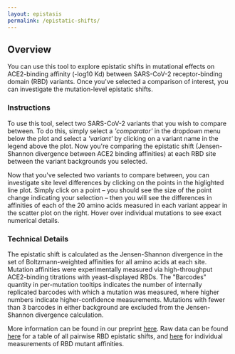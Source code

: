 ```yaml
---
layout: epistasis
permalink: /epistatic-shifts/
---
```


## Overview 

You can use this tool to explore epistatic shifts in mutational effects on ACE2-binding affinity (-log10 Kd) between SARS-CoV-2 receptor-binding domain (RBD) variants. Once you've selected a comparison of interest, you can investigate the mutation-level epistatic shifts. 

### Instructions

To use this tool, select two SARS-CoV-2 variants that you wish to compare between. To do this, simply select a *'comparator'* in the dropdown menu below the plot and select a *'variant'* by clicking on a variant name in the legend above the plot. Now you're comparing the epistatic shift (Jensen-Shannon divergence between ACE2 binding affinities) at each RBD site between the variant backgrounds you selected. 

Now that you've selected two variants to compare between, you can investigate site level differences by clicking on the points in the higlighted line plot. Simply click on a point – you should see the size of the point change indicating your selection – then you will see the differences in affinities of each of the 20 amino acids measured in each variant appear in the scatter plot on the right. Hover over individual mutations to see exact numerical details.

### Technical Details

The epistatic shift is calculated as the Jensen-Shannon divergence in the set of Boltzmann-weighted affinities for all amino acids at each site. Mutation affinities were experimentally measured via high-throughput ACE2-binding titrations with yeast-displayed RBDs. The "Barcodes" quantity in per-mutation tooltips indicates the number of internally replicated barcodes with which a mutation was measured, where higher numbers indicate higher-confidence measurements. Mutations with fewer than 3 barcodes in either background are excluded from the Jensen-Shannon divergence calculation.

More information can be found in our preprint [here](). Raw data can be found [here](https://github.com/jbloomlab/SARS-CoV-2-RBD_DMS_variants/blob/main/results/epistatic_shifts/JSD_versus_Wuhan1_by_target.csv) for a table of all pairwise RBD epistatic shifts, and [here](https://github.com/jbloomlab/SARS-CoV-2-RBD_DMS_variants/blob/main/results/final_variant_scores/final_variant_scores.csv) for individual measurements of RBD mutant affinities.

